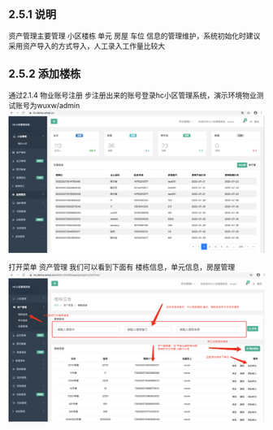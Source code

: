 ## 2.5.1 说明

资产管理主要管理 小区楼栋 单元 房屋 车位 信息的管理维护，系统初始化时建议采用资产导入的方式导入，人工录入工作量比较大

## 2.5.2 添加楼栋

通过2.1.4 物业账号注册 步注册出来的账号登录hc小区管理系统，演示环境物业测试账号为wuxw/admin
![image](img/087.png)

打开菜单 资产管理 我们可以看到下面有 楼栋信息，单元信息，房屋管理
![image](img/088.png)